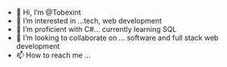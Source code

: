 - 👋 Hi, I’m @Tobexint
- 👀 I’m interested in ...tech, web development
- 🌱 I’m proficient with C#... currently learning SQL 
- 💞️ I’m looking to collaborate on ... software and full stack web development
- 📫 How to reach me ...

<!---
Tobexint/Tobexint is a ✨ special ✨ repository because its `README.md` (this file) appears on your GitHub profile.
You can click the Preview link to take a look at your changes.
--->
